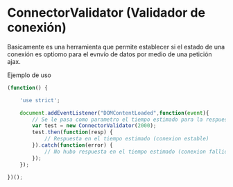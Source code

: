 # ConnectorValidator (Validador de conexión)

Basicamente es una herramienta que permite establecer si el estado de una conexión es optiomo para el evnvío de datos por medio de una petición ajax.

Ejemplo de uso
``` javascript
(function() {

	'use strict';

    document.addEventListener("DOMContentLoaded",function(event){
	    // Se le pasa como parametro el tiempo estimado para la respuesta
	    var test = new ConnectorValidator(2000); 
		test.then(function(resp) { 
			// Respuesta en el tiempo estimado (conexion estable)
		}).catch(function(error) { 
			// No hubo respuesta en el tiempo estimado (conexion fallida o lenta)
		});
	});

})();
    
```

